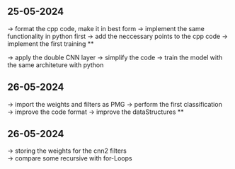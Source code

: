 ## 25-05-2024
-> format the cpp code, make it in best form
-> implement the same functionality in python first
-> add the neccessary points to the cpp code
-> implement the first training                         **

-> apply the double CNN layer
-> simplify the code
-> train the model with the same architeture with python

## 26-05-2024
-> import the weights and filters as PMG
-> perform the first classification                    
-> improve the code format
-> improve the dataStructures                         **

## 26-05-2024
-> storing the weights for the cnn2 filters     
-> compare some recursive with for-Loops        
